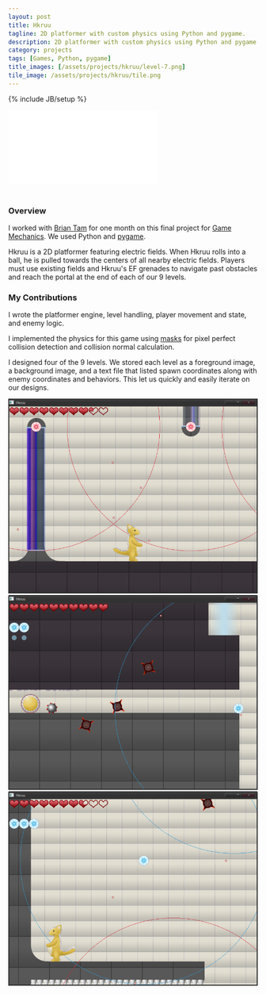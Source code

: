 ```yaml
---
layout: post
title: Hkruu
tagline: 2D platformer with custom physics using Python and pygame.
description: 2D platformer with custom physics using Python and pygame.
category: projects
tags: [Games, Python, pygame]
title_images: [/assets/projects/hkruu/level-7.png]
tile_image: /assets/projects/hkruu/tile.png
---
```

{% include JB/setup %}

<div class="video-wrapper"><iframe src="//player.vimeo.com/video/99416585" frameborder="0" webkitallowfullscreen mozallowfullscreen allowfullscreen></iframe></div>

<br>

<h3>Overview</h3>

I worked with <a href="http://xinoph.webatu.com/">Brian Tam</a> for one month on this final project for <a href="http://www.cogsci.rpi.edu/~destem/gamemech/">Game Mechanics</a>. We used Python and <a href="http://www.pygame.org/">pygame</a>.

Hkruu is a 2D platformer featuring electric fields. When Hkruu rolls into a ball, he is pulled towards the centers of all nearby electric fields. Players must use existing fields and Hkruu's EF grenades to navigate past obstacles and reach the portal at the end of each of our 9 levels.

<h3>My Contributions</h3>

I wrote the platformer engine, level handling, player movement and state, and enemy logic.

I implemented the physics for this game using <a href="http://www.pygame.org/docs/ref/mask.html">masks</a> for pixel perfect collision detection and collision normal calculation.

I designed four of the 9 levels. We stored each level as a foreground image, a background image, and a text file that listed spawn coordinates along with enemy coordinates and behaviors. This let us quickly and easily iterate on our designs.

<div class="project-images project-images-500h">
    <img src="/assets/projects/hkruu/level-4.png" class="img-responsive">
    <img src="/assets/projects/hkruu/level-5.png" class="img-responsive">
    <img src="/assets/projects/hkruu/level-7.png" class="img-responsive">
</div>
